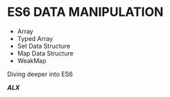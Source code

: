 # ES6 DATA MANIPULATION

<ul>
<li>Array</li>
<li>Typed Array</li>
<li>Set Data Structure</li>
<li>Map Data Structure</li>
<li>WeakMap</li>
</ul>

Diving deeper into ES6

***ALX***